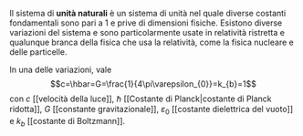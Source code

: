 Il sistema di **unità naturali** è un sistema di unità nel quale diverse costanti fondamentali sono pari a 1 e prive di dimensioni fisiche. Esistono diverse variazioni del sistema e sono particolarmente usate in relatività ristretta e qualunque branca della fisica che usa la relatività, come la fisica nucleare e delle particelle.

In una delle variazioni, vale
$$c=\hbar=G=\frac{1}{4\pi\varepsilon_{0}}=k_{b}=1$$
con $c$ [[velocità della luce]], $\hbar$ [[Costante di Planck|costante di Planck ridotta]], $G$ [[constante gravitazionale]], $\varepsilon_{0}$ [[costante dielettrica del vuoto]] e $k_{b}$ [[costante di Boltzmann]].